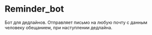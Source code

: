 # Reminder_bot
Бот для дедлайнов.
Отправляет письмо на любую почту с данным человеку обещанием, при наступлении дедлайна.
